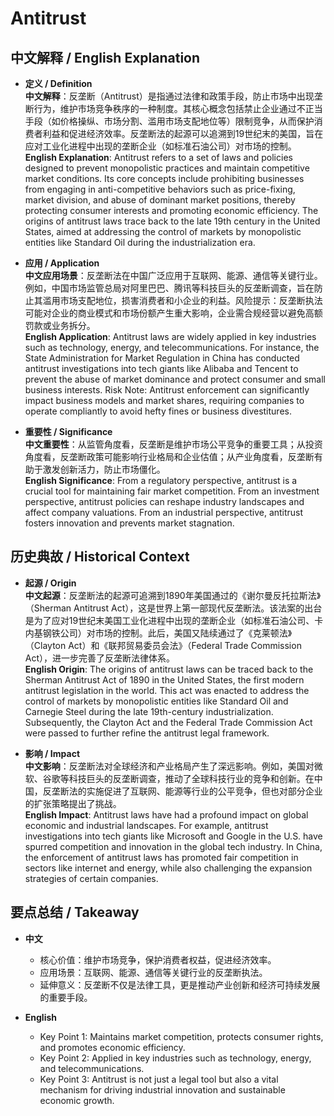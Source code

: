 # Antitrust

## 中文解释 / English Explanation

* **定义 / Definition**  
  **中文解释**：反垄断（Antitrust）是指通过法律和政策手段，防止市场中出现垄断行为，维护市场竞争秩序的一种制度。其核心概念包括禁止企业通过不正当手段（如价格操纵、市场分割、滥用市场支配地位等）限制竞争，从而保护消费者利益和促进经济效率。反垄断法的起源可以追溯到19世纪末的美国，旨在应对工业化进程中出现的垄断企业（如标准石油公司）对市场的控制。  
  **English Explanation**: Antitrust refers to a set of laws and policies designed to prevent monopolistic practices and maintain competitive market conditions. Its core concepts include prohibiting businesses from engaging in anti-competitive behaviors such as price-fixing, market division, and abuse of dominant market positions, thereby protecting consumer interests and promoting economic efficiency. The origins of antitrust laws trace back to the late 19th century in the United States, aimed at addressing the control of markets by monopolistic entities like Standard Oil during the industrialization era.

* **应用 / Application**  
  **中文应用场景**：反垄断法在中国广泛应用于互联网、能源、通信等关键行业。例如，中国市场监管总局对阿里巴巴、腾讯等科技巨头的反垄断调查，旨在防止其滥用市场支配地位，损害消费者和小企业的利益。风险提示：反垄断执法可能对企业的商业模式和市场份额产生重大影响，企业需合规经营以避免高额罚款或业务拆分。  
  **English Application**: Antitrust laws are widely applied in key industries such as technology, energy, and telecommunications. For instance, the State Administration for Market Regulation in China has conducted antitrust investigations into tech giants like Alibaba and Tencent to prevent the abuse of market dominance and protect consumer and small business interests. Risk Note: Antitrust enforcement can significantly impact business models and market shares, requiring companies to operate compliantly to avoid hefty fines or business divestitures.

* **重要性 / Significance**  
  **中文重要性**：从监管角度看，反垄断是维护市场公平竞争的重要工具；从投资角度看，反垄断政策可能影响行业格局和企业估值；从产业角度看，反垄断有助于激发创新活力，防止市场僵化。  
  **English Significance**: From a regulatory perspective, antitrust is a crucial tool for maintaining fair market competition. From an investment perspective, antitrust policies can reshape industry landscapes and affect company valuations. From an industrial perspective, antitrust fosters innovation and prevents market stagnation.

## 历史典故 / Historical Context

* **起源 / Origin**  
  **中文起源**：反垄断法的起源可追溯到1890年美国通过的《谢尔曼反托拉斯法》（Sherman Antitrust Act），这是世界上第一部现代反垄断法。该法案的出台是为了应对19世纪末美国工业化进程中出现的垄断企业（如标准石油公司、卡内基钢铁公司）对市场的控制。此后，美国又陆续通过了《克莱顿法》（Clayton Act）和《联邦贸易委员会法》（Federal Trade Commission Act），进一步完善了反垄断法律体系。  
  **English Origin**: The origins of antitrust laws can be traced back to the Sherman Antitrust Act of 1890 in the United States, the first modern antitrust legislation in the world. This act was enacted to address the control of markets by monopolistic entities like Standard Oil and Carnegie Steel during the late 19th-century industrialization. Subsequently, the Clayton Act and the Federal Trade Commission Act were passed to further refine the antitrust legal framework.

* **影响 / Impact**  
  **中文影响**：反垄断法对全球经济和产业格局产生了深远影响。例如，美国对微软、谷歌等科技巨头的反垄断调查，推动了全球科技行业的竞争和创新。在中国，反垄断法的实施促进了互联网、能源等行业的公平竞争，但也对部分企业的扩张策略提出了挑战。  
  **English Impact**: Antitrust laws have had a profound impact on global economic and industrial landscapes. For example, antitrust investigations into tech giants like Microsoft and Google in the U.S. have spurred competition and innovation in the global tech industry. In China, the enforcement of antitrust laws has promoted fair competition in sectors like internet and energy, while also challenging the expansion strategies of certain companies.

## 要点总结 / Takeaway

* **中文**  
  - 核心价值：维护市场竞争，保护消费者权益，促进经济效率。  
  - 应用场景：互联网、能源、通信等关键行业的反垄断执法。  
  - 延伸意义：反垄断不仅是法律工具，更是推动产业创新和经济可持续发展的重要手段。  

* **English**  
  - Key Point 1: Maintains market competition, protects consumer rights, and promotes economic efficiency.  
  - Key Point 2: Applied in key industries such as technology, energy, and telecommunications.  
  - Key Point 3: Antitrust is not just a legal tool but also a vital mechanism for driving industrial innovation and sustainable economic growth.